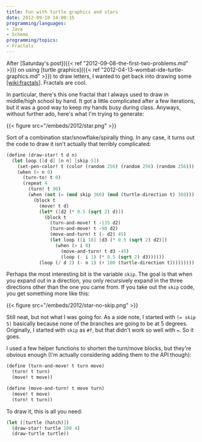 ```yaml
---
title: Fun with turtle graphics and stars
date: 2012-09-10 14:00:15
programming/languages:
- Java
- Scheme
programming/topics:
- Fractals
---
```

After [Saturday's post]({{< ref "2012-09-08-the-first-two-problems.md" >}}) on using [turtle graphics]({{< ref "2012-04-13-wombat-ide-turtle-graphics.md" >}}) to draw letters, I wanted to get back into drawing some [[wiki:fractals]](). Fractals are cool.

<!--more-->

In particular, there's this one fractal that I always used to draw in middle/high school by hand. It got a little complicated after a few iterations, but it was a good way to keep my hands busy during class. Anyways, without further ado, here's what I'm trying to generate:

{{< figure src="/embeds/2012/star.png" >}}

Sort of a combination star/snowflake/spirally thing. In any case, it turns out the code to draw it isn't actually that terribly complicated:

```scheme
(define (draw-star! t d n)
  (let loop ([d d] [n n] [skip 5])
    (set-pen-color! t (color (random 256) (random 256) (random 256)))
    (when (> n 0)
      (turn-to! t 0)
      (repeat 4
        (turn! t 90)
        (when (not (= (mod skip 360) (mod (turtle-direction t) 360)))
          (block t
            (move! t d)
            (let* ([d2 (* 0.5 (sqrt 2) d)])
              (block t
                (turn-and-move! t -135 d2)
                (turn-and-move! t -90 d2)
                (move-and-turn! t (- d2) 45)
                (let loop ([i 10] [d3 (* 0.5 (sqrt 2) d2)])
                  (when (> i 0)
                    (move-and-turn! t d3 -45)
                    (loop (- i 1) (* 0.5 (sqrt 2) d3))))))
            (loop (/ d 2) (- n 1) (+ 180 (turtle-direction t)))))))))
```

Perhaps the most interesting bit is the variable `skip`. The goal is that when you expand out in a direction, you only recursively expand in the three directions other than the one you came from. If you take out the `skip` code, you get something more like this:

{{< figure src="/embeds/2012/star-no-skip.png" >}}

Still neat, but not what I was going for. As a side note, I started with `(= skip 5)` basically because none of the branches are going to be at 5 degrees. Originally, I started with `skip` as `#f`, but that didn't work so well with `=`. So it goes.

I used a few helper functions to shorten the turn/move blocks, but they're obvious enough (I'm actually considering adding them to the API though):

```scheme
(define (turn-and-move! t turn move)
  (turn! t turn)
  (move! t move))

(define (move-and-turn! t move turn)
  (move! t move)
  (turn! t turn))
```

To draw it, this is all you need:

```scheme
(let ([turtle (hatch)])
  (draw-star! turtle 100 4)
  (draw-turtle turtle))
```
